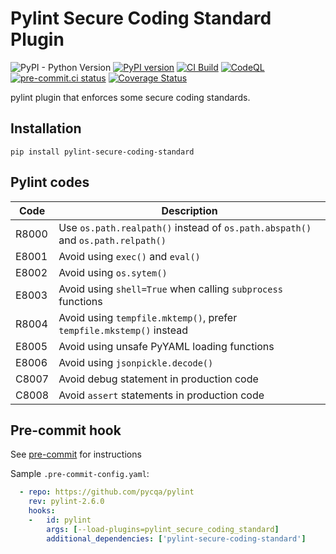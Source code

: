 # Pylint Secure Coding Standard Plugin

![PyPI - Python Version](https://img.shields.io/pypi/pyversions/pylint-secure-coding-standard?label=Python) [![PyPI version](https://badge.fury.io/py/pylint-secure-coding-standard.svg)](https://badge.fury.io/py/pylint-secure-coding-standard) [![CI Build](https://github.com/Takishima/pylint-secure-coding-standard/actions/workflows/ci.yml/badge.svg)](https://github.com/Takishima/pylint-secure-coding-standard/actions/workflows/ci.yml) [![CodeQL](https://github.com/Takishima/pylint-secure-coding-standard/actions/workflows/codeql-analysis.yml/badge.svg)](https://github.com/Takishima/pylint-secure-coding-standard/actions/workflows/codeql-analysis.yml) [![pre-commit.ci status](https://results.pre-commit.ci/badge/github/Takishima/pylint-secure-coding-standard/main.svg)](https://results.pre-commit.ci/latest/github/Takishima/pylint-secure-coding-standard/main) [![Coverage Status](https://coveralls.io/repos/github/Takishima/pylint-secure-coding-standard/badge.svg?branch=main)](https://coveralls.io/github/Takishima/pylint-secure-coding-standard?branch=main)


pylint plugin that enforces some secure coding standards.

## Installation

    pip install pylint-secure-coding-standard

## Pylint codes

| Code  | Description                                                                     |
|-------|---------------------------------------------------------------------------------|
| R8000 | Use `os.path.realpath()` instead of `os.path.abspath()` and `os.path.relpath()` |
| E8001 | Avoid using `exec()` and `eval()`                                               |
| E8002 | Avoid using `os.sytem()`                                                        |
| E8003 | Avoid using `shell=True` when calling `subprocess` functions                    |
| R8004 | Avoid using `tempfile.mktemp()`, prefer `tempfile.mkstemp()` instead            |
| E8005 | Avoid using unsafe PyYAML loading functions                                     |
| E8006 | Avoid using `jsonpickle.decode()`                                               |
| C8007 | Avoid debug statement in production code                                        |
| C8008 | Avoid `assert` statements in production code                                    |


## Pre-commit hook

See [pre-commit](https://github.com/pre-commit/pre-commit) for instructions

Sample `.pre-commit-config.yaml`:

```yaml
  - repo: https://github.com/pycqa/pylint
    rev: pylint-2.6.0
    hooks:
    -   id: pylint
        args: [--load-plugins=pylint_secure_coding_standard]
        additional_dependencies: ['pylint-secure-coding-standard']
```
